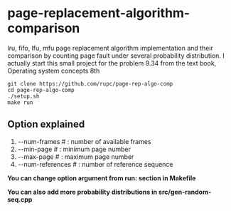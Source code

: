 # page-replacement-algorithm-comparison
lru, fifo, lfu, mfu page replacement algorithm implementation and their comparison by counting page fault under several probability distribution.
I actually start this small project for the problem 9.34 from the text book, Operating system concepts 8th

```
git clone https://github.com/rupc/page-rep-algo-comp
cd page-rep-algo-comp
./setup.sh
make run
```


## Option explained
1. --num-frames # : number of available frames
2. --min-page # : minimum page number
3. --max-page # : maximum page number
4. --num-references # : number of reference sequence

**You can change option argument from run: section in Makefile**

**You can also add more probability distributions in src/gen-random-seq.cpp**
